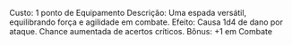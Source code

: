Custo: 1 ponto de Equipamento
Descrição: Uma espada versátil, equilibrando força e agilidade em combate.
Efeito: Causa 1d4 de dano por ataque. Chance aumentada de acertos críticos.
Bônus: +1 em Combate